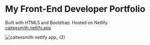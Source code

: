 # My Front-End Developer Portfolio
Built with HTML5 and Bootstrap. Hosted on Netlify.<br>
[caiteesmith.netlify.app](https://caiteesmith.netlify.app/)

![caiteesmith netlify app_ (2)](https://user-images.githubusercontent.com/7319667/214426947-b0144666-fcaf-41c1-996f-d7b076f5dc8c.png)
